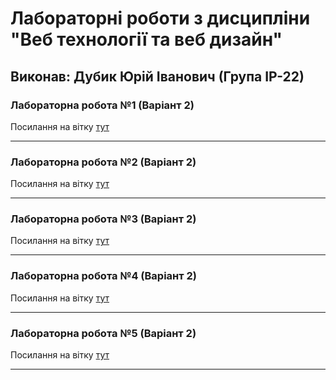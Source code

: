 # Лабораторні роботи з дисципліни "Веб технології та веб дизайн"

## Виконав: Дубик Юрій Іванович (Група ІР-22)

### Лабораторна робота №1 (Варіант 2)
Посилання на вітку [тут](https://github.com/Dubyk-Yura/Web_programming/tree/First_lab)

***
### Лабораторна робота №2 (Варіант 2)
Посилання на вітку [тут](https://github.com/Dubyk-Yura/Web_programming/tree/second_lab)

***
### Лабораторна робота №3 (Варіант 2)
Посилання на вітку [тут](https://github.com/Dubyk-Yura/Web_programming/tree/third_lab)

***
### Лабораторна робота №4 (Варіант 2)
Посилання на вітку [тут](https://github.com/Dubyk-Yura/Web_programming/tree/fourth_lab)

***
### Лабораторна робота №5 (Варіант 2)
Посилання на вітку [тут](https://github.com/Dubyk-Yura/Web_programming/tree/fifth_lab)

***